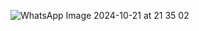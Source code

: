 ![WhatsApp Image 2024-10-21 at 21 35 02](https://github.com/user-attachments/assets/c4c7638c-dd25-45cc-9b6f-2f84abdab921)
